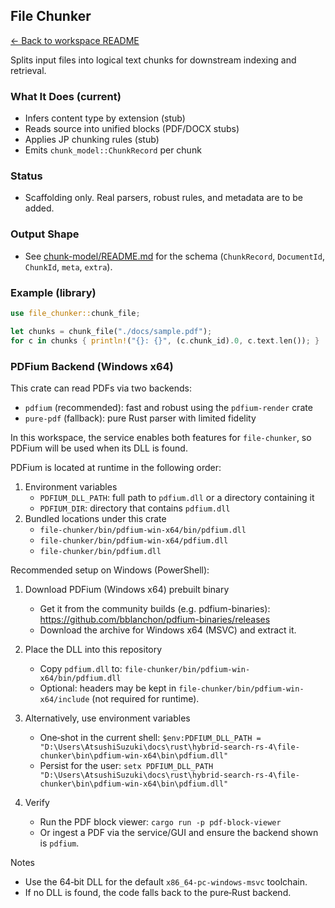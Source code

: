 ## File Chunker

[← Back to workspace README](../README.md)

Splits input files into logical text chunks for downstream indexing and retrieval.

### What It Does (current)
- Infers content type by extension (stub)
- Reads source into unified blocks (PDF/DOCX stubs)
- Applies JP chunking rules (stub)
- Emits `chunk_model::ChunkRecord` per chunk

### Status
- Scaffolding only. Real parsers, robust rules, and metadata are to be added.

### Output Shape
- See [chunk-model/README.md](../chunk-model/README.md) for the schema (`ChunkRecord`, `DocumentId`, `ChunkId`, `meta`, `extra`).

### Example (library)
```rust
use file_chunker::chunk_file;

let chunks = chunk_file("./docs/sample.pdf");
for c in chunks { println!("{}: {}", (c.chunk_id).0, c.text.len()); }
```

### PDFium Backend (Windows x64)

This crate can read PDFs via two backends:

- `pdfium` (recommended): fast and robust using the `pdfium-render` crate
- `pure-pdf` (fallback): pure Rust parser with limited fidelity

In this workspace, the service enables both features for `file-chunker`, so PDFium will be used when its DLL is found.

PDFium is located at runtime in the following order:

1) Environment variables
   - `PDFIUM_DLL_PATH`: full path to `pdfium.dll` or a directory containing it
   - `PDFIUM_DIR`: directory that contains `pdfium.dll`
2) Bundled locations under this crate
   - `file-chunker/bin/pdfium-win-x64/bin/pdfium.dll`
   - `file-chunker/bin/pdfium-win-x64/pdfium.dll`
   - `file-chunker/bin/pdfium.dll`

Recommended setup on Windows (PowerShell):

1) Download PDFium (Windows x64) prebuilt binary
   - Get it from the community builds (e.g. pdfium-binaries):
     https://github.com/bblanchon/pdfium-binaries/releases
   - Download the archive for Windows x64 (MSVC) and extract it.

2) Place the DLL into this repository
   - Copy `pdfium.dll` to:
     `file-chunker/bin/pdfium-win-x64/bin/pdfium.dll`
   - Optional: headers may be kept in
     `file-chunker/bin/pdfium-win-x64/include` (not required for runtime).

3) Alternatively, use environment variables
   - One‑shot in the current shell:
     `$env:PDFIUM_DLL_PATH = "D:\Users\AtsushiSuzuki\docs\rust\hybrid-search-rs-4\file-chunker\bin\pdfium-win-x64\bin\pdfium.dll"`
   - Persist for the user:
     `setx PDFIUM_DLL_PATH "D:\Users\AtsushiSuzuki\docs\rust\hybrid-search-rs-4\file-chunker\bin\pdfium-win-x64\bin\pdfium.dll"`

4) Verify
   - Run the PDF block viewer: `cargo run -p pdf-block-viewer`
   - Or ingest a PDF via the service/GUI and ensure the backend shown is `pdfium`.

Notes
- Use the 64‑bit DLL for the default `x86_64-pc-windows-msvc` toolchain.
- If no DLL is found, the code falls back to the pure‑Rust backend.
